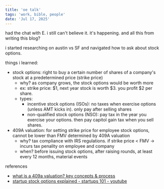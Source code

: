 ```yaml
---
title: 'oe talk'
tags: 'work, bible, people'
date: 'Jul 17, 2025'
---
```


had the chat with E. i still can't believe it. it's happening. and all this from writing this blog?

i started researching on austin vs SF and navigated how to ask about stock options.

things i learned:

- stock options: right to buy a certain number of shares of a company's stock at a predetermined price (strike price)
  - why? as company grows, the stock options would be worth more
  - ex: strike price: \$1, next year stock is worth \$3. you profit \$2 per share.
  - types:
    - incentive stock options (ISOs): no taxes when exercise options (unless AMT kicks in). only pay after selling shares
    - non-qualified stock options (NSO): pay tax in the year you exercise your options. then pay capitol gain tax when you sell shares.
- 409A valuation: for setting strike price for employee stock options, cannot be lower than FMV determined by 409A valuation
  - why? tax compliance with IRS regulations. if strike price < FMV -> incurs tax penality on employee and company
  - when? before issuing stock options, after raising rounds, at least every 12 months, material events

references

- [what is a 409a valuation? key concepts & process](https://carta.com/learn/startups/equity-management/409a-valuation/)
- [startup stock options explained - startups 101 - youtube](https://www.youtube.com/watch?v=jjcTcYK3MQI)
